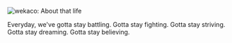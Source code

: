 ![wekaco: About that life](https://wekaco.github.io/assets/img/fb.png)

Everyday, we've gotta stay battling.
Gotta stay fighting.
Gotta stay striving.
Gotta stay dreaming.
Gotta stay believing.

